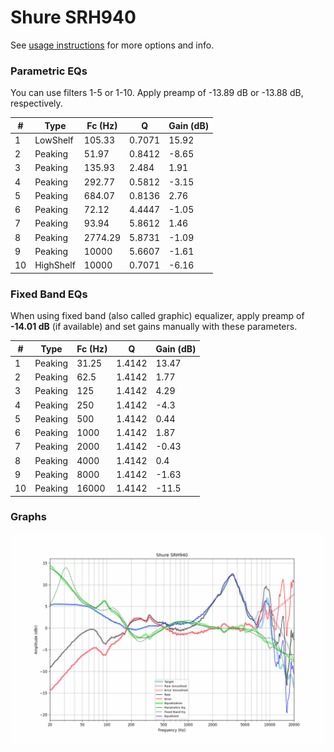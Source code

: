 # Shure SRH940
See [usage instructions](https://github.com/jaakkopasanen/AutoEq#usage) for more options and info.

### Parametric EQs
You can use filters 1-5 or 1-10. Apply preamp of -13.89 dB or -13.88 dB, respectively.

|   # | Type      |   Fc (Hz) |      Q |   Gain (dB) |
|-----|-----------|-----------|--------|-------------|
|   1 | LowShelf  |    105.33 | 0.7071 |       15.92 |
|   2 | Peaking   |     51.97 | 0.8412 |       -8.65 |
|   3 | Peaking   |    135.93 | 2.484  |        1.91 |
|   4 | Peaking   |    292.77 | 0.5812 |       -3.15 |
|   5 | Peaking   |    684.07 | 0.8136 |        2.76 |
|   6 | Peaking   |     72.12 | 4.4447 |       -1.05 |
|   7 | Peaking   |     93.94 | 5.8612 |        1.46 |
|   8 | Peaking   |   2774.29 | 5.8731 |       -1.09 |
|   9 | Peaking   |  10000    | 5.6607 |       -1.61 |
|  10 | HighShelf |  10000    | 0.7071 |       -6.16 |

### Fixed Band EQs
When using fixed band (also called graphic) equalizer, apply preamp of **-14.01 dB** (if available) and set gains manually with these parameters.

|   # | Type    |   Fc (Hz) |      Q |   Gain (dB) |
|-----|---------|-----------|--------|-------------|
|   1 | Peaking |     31.25 | 1.4142 |       13.47 |
|   2 | Peaking |     62.5  | 1.4142 |        1.77 |
|   3 | Peaking |    125    | 1.4142 |        4.29 |
|   4 | Peaking |    250    | 1.4142 |       -4.3  |
|   5 | Peaking |    500    | 1.4142 |        0.44 |
|   6 | Peaking |   1000    | 1.4142 |        1.87 |
|   7 | Peaking |   2000    | 1.4142 |       -0.43 |
|   8 | Peaking |   4000    | 1.4142 |        0.4  |
|   9 | Peaking |   8000    | 1.4142 |       -1.63 |
|  10 | Peaking |  16000    | 1.4142 |      -11.5  |

### Graphs
![](./Shure%20SRH940.png)
